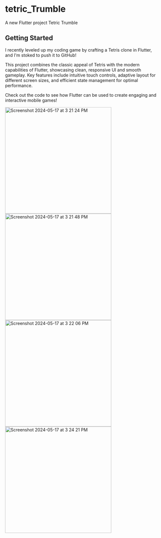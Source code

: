 # tetric_Trumble

A new Flutter project Tetric Trumble

## Getting Started

I recently leveled up my coding game by crafting a Tetris clone in Flutter, and I'm stoked to push it to GitHub! 

This project combines the classic appeal of Tetris with the modern capabilities of Flutter, showcasing clean, responsive UI and smooth gameplay. 
Key features include intuitive touch controls, adaptive layout for different screen sizes, and efficient state management for optimal performance.


Check out the code to see how Flutter can be used to create engaging and interactive mobile games! 

<img width="347" alt="Screenshot 2024-05-17 at 3 21 24 PM" src="https://github.com/lakkabathinidivya/tetrisGame/assets/86126320/408c73fe-cb9b-4cfb-946a-ea97d66b281f">
<img width="347" alt="Screenshot 2024-05-17 at 3 21 48 PM" src="https://github.com/lakkabathinidivya/tetrisGame/assets/86126320/dc67cac8-7acd-402f-8e66-d3a7acbae7c6">
<img width="347" alt="Screenshot 2024-05-17 at 3 22 06 PM" src="https://github.com/lakkabathinidivya/tetrisGame/assets/86126320/27012491-bbc3-4c4f-8259-c7eaf6dfce5b">
<img width="347" alt="Screenshot 2024-05-17 at 3 24 21 PM" src="https://github.com/lakkabathinidivya/tetrisGame/assets/86126320/4d2fb24f-e3ec-40cb-8080-45b31c13d5af">
